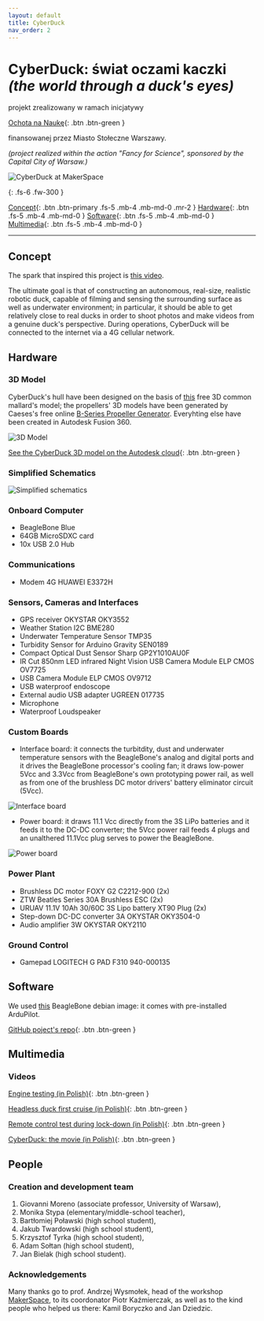 ```yaml
---
layout: default
title: CyberDuck
nav_order: 2
---
```


# CyberDuck: świat oczami kaczki *(the world through a duck's eyes)*

projekt zrealizowany w ramach inicjatywy

[Ochota na Naukę](http://ochota.fuw.edu.pl/){: .btn .btn-green }

finansowanej przez Miasto Stołeczne Warszawy.

*(project realized within the action "Fancy for Science", sponsored by the Capital City of Warsaw.)*

![CyberDuck at MakerSpace](https://www.fuw.edu.pl/~gmoreno/pix/CyberDuck.jpg)




{: .fs-6 .fw-300 }

[Concept](#concept){: .btn .btn-primary .fs-5 .mb-4 .mb-md-0 .mr-2 } [Hardware](#hardware){: .btn .fs-5 .mb-4 .mb-md-0 }  [Software](#software){: .btn .fs-5 .mb-4 .mb-md-0 }  [Multimedia](#multimedia){: .btn .fs-5 .mb-4 .mb-md-0 }  

---

## Concept

The spark that inspired this project is [this video](https://youtu.be/PlUmG3CFadw).

The ultimate goal is that of constructing an autonomous, real-size, realistic robotic duck, capable of filming and  sensing the surrounding surface as well as underwater environment; in particular, it should be able to get relatively close to real ducks in order to shoot photos and make videos from a genuine duck's perspective. During operations, CyberDuck will be connected to the internet via a 4G cellular network.
 
## Hardware

### 3D Model

CyberDuck's hull have been designed on the basis of [this](https://www.simscale.com/projects/kelvin_yu4/duccc/) free 3D common mallard's model; the propellers' 3D models have been generated by Caeses's free online [B-Series Propeller Generator](https://www.wageningen-b-series-propeller.com/). Everyhting else have been created in Autodesk Fusion 360.

![3D Model](https://www.fuw.edu.pl/~gmoreno/pix/CyberDuck_3DFullModel_v4.jpg)

[See the CyberDuck 3D model on the Autodesk cloud](https://a360.co/2ZZc4Yi){: .btn .btn-green }

### Simplified Schematics

![Simplified schematics](https://www.fuw.edu.pl/~gmoreno/pix/schematics.jpg)

### Onboard Computer

- BeagleBone Blue
- 64GB MicroSDXC card
- 10x USB 2.0 Hub

### Communications

- Modem 4G HUAWEI E3372H

### Sensors, Cameras and Interfaces

- GPS receiver OKYSTAR OKY3552
- Weather Station I2C BME280
- Underwater Temperature Sensor TMP35
- Turbidity Sensor for Arduino Gravity SEN0189
- Compact Optical Dust Sensor Sharp GP2Y1010AU0F
- IR Cut 850nm LED infrared Night Vision USB Camera Module ELP CMOS OV7725
- USB Camera Module ELP CMOS OV9712
- USB waterproof endoscope
- External audio USB adapter UGREEN 017735
- Microphone
- Waterproof Loudspeaker

### Custom Boards

- Interface board: it connects the turbitdity, dust and underwater temperature sensors with the BeagleBone's analog and digital ports and it drives the BeagleBone processor's cooling fan; it draws low-power 5Vcc and 3.3Vcc from BeagleBone's own prototyping power rail, as well as from one of the brushless DC motor drivers' battery eliminator circuit (5Vcc).

![Interface board](https://www.fuw.edu.pl/~gmoreno/pix/CyberDuck_Schematics.jpg)

- Power board: it draws 11.1 Vcc directly from the 3S LiPo batteries and it feeds it to the DC-DC converter; the 5Vcc power rail feeds 4 plugs and an unalthered 11.1Vcc plug serves to power the BeagleBone.

![Power board](https://www.fuw.edu.pl/~gmoreno/pix/PowerBoard.jpg)

### Power Plant

- Brushless DC motor FOXY G2 C2212-900 (2x)
- ZTW Beatles Series 30A Brushless ESC (2x)
- URUAV 11.1V 10Ah 30/60C 3S Lipo battery XT90 Plug (2x)
- Step-down DC-DC converter 3A OKYSTAR OKY3504-0
- Audio amplifier 3W OKYSTAR OKY2110

### Ground Control

- Gamepad LOGITECH G PAD F310 940-000135

## Software

We used [this](http://debian.beagleboard.org/images/bone-debian-9.4-lxqt-armhf-2018-06-17-4gb.img.xz) BeagleBone debian image: it comes with pre-installed ArduPilot.

[GitHub poject's repo](https://github.com/CyberDuckProject/CyberDuck){: .btn .btn-green }

<!---[GitHub poject's repo](https://github.com/adamsoltan/CyberDuck){: .btn .btn-green }--->

## Multimedia

### Videos

[Engine testing (in Polish)](https://www.facebook.com/watch/?v=552827475600033){: .btn .btn-green }

[Headless duck first cruise (in Polish)](https://www.facebook.com/watch/?v=3614491875246661&extid=joTQeZgP9LGzoYE8){: .btn .btn-green }

[Remote control test during lock-down (in Polish)](https://www.facebook.com/watch/?v=244914043416272&extid=x6MjOiSUnC2mL7XO){: .btn .btn-green }


[CyberDuck: the movie (in Polish)](https://drive.google.com/file/d/1F51d_PQbM6Sy0N8YJUKz1SIB9mPCutMD/view?usp=sharing){: .btn .btn-green }



## People

### Creation and development team

1. Giovanni Moreno (associate professor, University of Warsaw),
2. Monika Stypa (elementary/middle-school teacher),
3. Bartłomiej Poławski (high school student),
4. Jakub Twardowski (high school student),
5. Krzysztof Tyrka (high school student),
6. Adam Sołtan (high school student),
7. Jan Bielak (high school student).

### Acknowledgements

Many thanks go to prof. Andrzej Wysmołek, head of the workshop [MakerSpace](http://makerspace.uw.edu.pl/pl/), to its coordonator Piotr Kaźmierczak, as well as to the kind people who helped us there: Kamil Boryczko and Jan Dziedzic.



